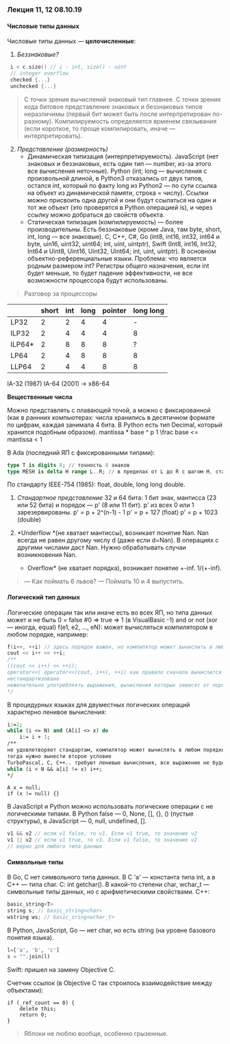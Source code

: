 ### Лекция 11, 12 08.10.19
#### Числовые типы данных
Числовые типы данных — **целочисленные**:

1. *Беззнаковые?*

```C++
 i < c.size() // i - int, size() - uint
 // integer overflow
 checked {...}
 unchecked {...}
```
> С точки зрения вычислений знаковый тип главнее.
> С точки зрения кода битовое представление знаковых и беззнаковых типов неразличимы (первый бит может быть после интерпретирован по-разному).
> Компилируемость определяется врменем связывания (если короткое, то проще компилировать, иначе — интерпретировать).

2. *Представление (размерность)*
     * Динамическая типизация (интерпретируемость). JavaScript (нет знаковых и беззнаковых, есть один тип — number, из-за этого все вычисления неточные). Python (int; long — вычисления с произвольной длиной, в Python3 отказались от двух типов, остался int, который по факту long из Python2 — по сути ссылка на объект из динамической памяти, строка = числу).
     Ссылки можно присвоить одна другой и они будут ссылаться на один и тот же объект (это проверятся в Python операцией is), и через ссылку можно добраться до свойств объекта.
     * Статическая типизация (компилируемость) —  более производительны. Есть беззнаковые (кроме Java, там byte, short, int, long — все знаковые). C, C++, C#, Go (int8, int16, int32, int64 и byte, uin16, uint32, uint64; int, uint, uintptr), Swift (Int8, int16, Int32, Int64 и Uint8, Uint16, Uint32, Uint64; int, uint, uintptr). В основном объектно-референциальные языки. Проблема: что является родным размером int? Регистры общего назначения, если int будет меньше, то будет падение эффективности, не все возможности процессора будут использованы.

 > Разговор за процессоры 
 
|      |short|int|long|pointer|long long|
|------|-----|---|----|-------|---------|
|LP32  |2    |2  |4   |4      |-        |
|ILP32 |2    |4  |4   |4      |8        |
|ILP64*|2    |8  |8   |8      |?        |
|LP64  |2    |4  |8   |8      |8        |
|LLP64 |2    |4  |4   |8      |8        |
 
IA-32 (1987)
IA-64 (2001)
-> x86-64

**Вещественные числа**

Можно представлять с плавающей точой, а можно с фиксированной (как в раннних компьютерах: числа хранились в десятичном формате по цифрам, каждая занимала 4 бита. В Python есть тип Decimal, который хранится подобным образом).
mantissa * base ^ p 
1 \frac base <= mantissa < 1 

В Ada (последний ЯП с фиксированными типами): 

```Ada
type T is digits 8; // точность 8 знаков
type MESH is delta H range L..R; // в пределах от L до R с шагом H, статические константы
```

По стандарту IEEE-754 (1985): float, double, long long double.

1. *Стандартное представление*
    32 и 64 бита: 1 бит знак, мантисса (23 или 52 бита) и порядок — p' (8 или 11 бит). p' из всех 0 или 1 зарезервированы.
    p' = p + 2^(n-1) - 1
    p' = p + 127 (float)
    p' = p + 1023 (double)
    
2. *Underflow *(не хватает мантиссы), возникает понятие Nan. Nan всегда не равен другому числу d (даже если d=Nan). В операциях с другими числами даст Nan. Нужно обрабатывать случаи возникновения Nan.
   * Overflow* (не хватает порядка), возникает понятие +-inf. 1/(+-inf).


> — Как поймать 6 львов? 
— Поймать 10 и 4 выпустить.

#### Логический тип данных
Логические операции так или иначе есть во всех ЯП, но типа данных может и не быть
0 = false
\#0 => true => 1 (в VisualBasic -1)
and or not (xor — иногда, equal)
f(e1, e2, ..., eN): может вычисляться компилятором в любом порядке, например:
```C
f(i++, ++i) // здесь порядок важен, но компилятор может вычислить в любом порядке
cout << i++ << ++i; 
/**
((cout << i++) << ++i); 
operator<<( operator<<(cout, i++), ++i) как правило сначала вычислится ++i, а потом i++ (так в большинстве реализаций)
нестандартизовано
нежелательно употребляять выражения, вычисления которых зависят от порядка операндов.
*/
```
В процедурных языках для двуместных логических операций характерно ленивое вычисления:
```Pascal
i:=1;
while (i <= N) and (A[i] <> x) do
	i:= i + 1;
/** 
не удовлетворяет стандартам, компилятор может вычислять в любом порядке. корректно работает только когда х есть в массиве. Если i за пределами массива и компилятор вычисляет все, то будет выход за пределы массива
тогда нужно вынести второе условие
TurboPascal, C, C++.. требуют ленивые вычисления, все выражение не будет вычислено, если i за пределами массива:
while (i < N && a[i] != x) i++;
*/
```
```
A x = null;
if (x != null) {}
```
В JavaScript и Python можно использовать логические операции с не логическими типами. В Python false — 0, None, [], {}, () (пустые структуры), в JavaScript — 0, null, undefined, [].
```JavaScript
v1 && v2 // если v1 false, то v1. Если v1 true, то значение v2
v1 || v2 // если v1 true, то v1. Если v1 false, то значение v2
// верно для любого типа данных
```

#### Символьные типы

В Go, C нет символьного типа данных. В С 'a' — константа типа int, а в С++ — типа char. C: int getchar(). В какой-то степени char, wchar_t — символьные типы данных, но с арифметическими свойствами.
С++:
```C++
basic_string<T>
string s; // basic_string<char>
wstring ws; // basic_sring<wchar_t>
```

В Python, JavaScript, Go — нет char, но есть string (на уровне базового понятия языка).

```python
l=['a', 'b', 'c']
s = "".join(l)
```

Swift: пришел на замену Objective C. 

Счетчик ссылок (в Objective C так строилось взаимодействие между объектами):
```
if (_ref_count == 0) {
	delete this;
	return 0;
}
```
> Яблоки не люблю вообще, особенно грызенные.
